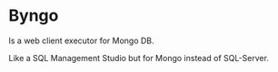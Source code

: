 # Byngo

Is a web client executor for Mongo DB.

Like a SQL Management Studio but for Mongo instead of SQL-Server.